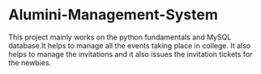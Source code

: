 # Alumini-Management-System
This project mainly works on the python fundamentals and MySQL database.It helps to manage all the events taking place in college. It also helps to manage the invitations and it also issues the invitation tickets for the newbies.
